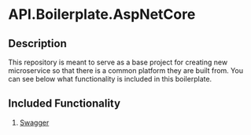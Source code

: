 # API.Boilerplate.AspNetCore

## Description
This repository is meant to serve as a base project for creating new microservice so that there is a common platform they are built from.  You can see below what functionality is included in this boilerplate.

## Included Functionality
1. [Swagger](https://github.com/domaindrivendev/Swashbuckle.AspNetCore)